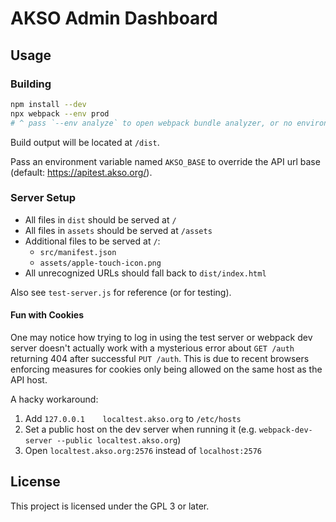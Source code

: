 # AKSO Admin Dashboard
## Usage
### Building
```sh
npm install --dev
npx webpack --env prod
# ^ pass `--env analyze` to open webpack bundle analyzer, or no environment to build for development
```
Build output will be located at `/dist`.

Pass an environment variable named `AKSO_BASE` to override the API url base (default: https://apitest.akso.org/).

### Server Setup
- All files in `dist` should be served at `/`
- All files in `assets` should be served at `/assets`
- Additional files to be served at `/`:
    + `src/manifest.json`
    + `assets/apple-touch-icon.png`
- All unrecognized URLs should fall back to `dist/index.html`

Also see `test-server.js` for reference (or for testing).

#### Fun with Cookies
One may notice how trying to log in using the test server or webpack dev server doesn't actually work with a mysterious error about `GET /auth` returning 404 after successful `PUT /auth`. This is due to recent browsers enforcing measures for cookies only being allowed on the same host as the API host.

A hacky workaround:

1. Add `127.0.0.1    localtest.akso.org` to `/etc/hosts`
2. Set a public host on the dev server when running it (e.g. `webpack-dev-server --public localtest.akso.org`)
3. Open `localtest.akso.org:2576` instead of `localhost:2576`

## License
This project is licensed under the GPL 3 or later.
